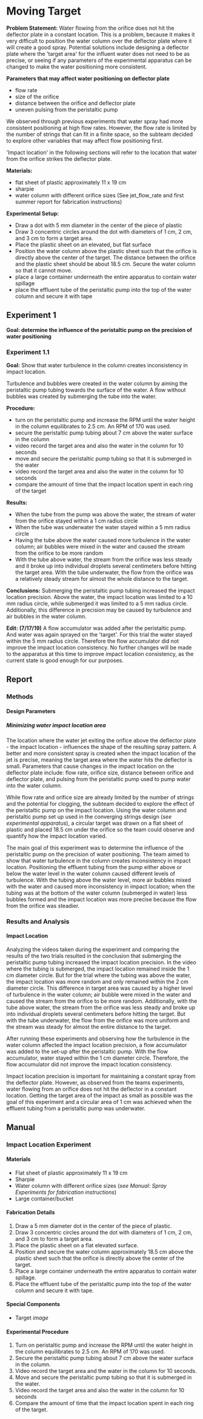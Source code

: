 # Moving Target

**Problem Statement:** Water flowing from the orifice does not hit the deflector plate in a constant location. This is a problem, because it makes it very difficult to position the water column over the deflector plate where it will create a good spray. Potential solutions include designing a deflector plate where the 'target area' for the influent water does not need to be as precise, or seeing if any parameters of the experimental apparatus can be changed to make the water positioning more consistent.

**Parameters that may affect water positioning on deflector plate**
- flow rate
- size of the orifice
- distance between the orifice and deflector plate
- uneven pulsing from the peristaltic pump

We observed through previous experiments that water spray had more consistent positioning at high flow rates. However, the flow rate is limited by the number of strings that can fit in a finite space, so the subteam decided to explore other variables that may affect flow positioning first.

'Impact location' in the following sections will refer to the location that water from the orifice strikes the deflector plate.

**Materials:**
- flat sheet of plastic approximately 11 x 19 cm
- sharpie
- water column with different orifice sizes (See jet_flow_rate and first summer report for fabrication instructions)

**Experimental Setup:**
- Draw a dot with 5 mm diameter in the center of the piece of plastic
- Draw 3 concentric circles around the dot with diameters of 1 cm, 2 cm, and 3 cm to form a target area.
- Place the plastic sheet on an elevated, but flat surface
- Position the water column above the plastic sheet such that the orifice is directly above the center of the target. The distance between the orifice and the plastic sheet should be about 18.5 cm. Secure the water column so that it cannot move.
- place a large container underneath the entire apparatus to contain water spillage
- place the effluent tube of the peristaltic pump into the top of the water column and secure it with tape

## Experiment 1

**Goal: determine the influence of the peristaltic pump on the precision of water positioning**

### Experiment 1.1

**Goal:** Show that water turbulence in the column creates inconsistency in impact location.

Turbulence and bubbles were created in the water column by aiming the peristaltic pump tubing towards the surface of the water. A flow without bubbles was created by submerging the tube into the water.

**Procedure:**
- turn on the peristaltic pump and increase the RPM until the water height in the column equilibrates to 2.5 cm. An RPM of 170 was used.
- secure the peristaltic pump tubing about 7 cm above the water surface in the column
- video record the target area and also the water in the column for 10 seconds
- move and secure the peristaltic pump tubing so that it is submerged in the water
- video record the target area and also the water in the column for 10 seconds
- compare the amount of time that the impact location spent in each ring of the target

**Results:**
- When the tube from the pump was above the water, the stream of water from the orifice stayed within a 1 cm radius circle
- When the tube was underwater the water stayed within a 5 mm radius circle
- Having the tube above the water caused more turbulence in the water column; air bubbles were mixed in the water and caused the stream from the orifice to be more random
- With the tube above water, the stream from the orifice was less steady and it broke up into individual droplets several centimeters before hitting the target area. With the tube underwater, the flow from the orifice was a relatively steady stream for almost the whole distance to the target.

**Conclusions:**
Submerging the peristaltic pump tubing increased the impact location precision. Above the water, the impact location was limited to a 10 mm radius circle, while submerged it was limited to a 5 mm radius circle. Additionally, this difference in precision may be caused by turbulence and air bubbles in the water column.

**Edit: (7/17/19)** A flow accumulator was added after the peristaltic pump. And water was again sprayed on the 'target'. For this trial the water stayed within the 5 mm radius circle. Therefore the flow accumulator did not improve the impact location consistency. No further changes will be made to the apparatus at this time to improve impact location consistency, as the current state is good enough for our purposes.



## Report
### Methods
#### Design Parameters
##### Minimizing water impact location area
The location where the water jet exiting the orifice above the deflector plate - the impact location - influences the shape of the resulting spray pattern. A better and more consistent spray is created when the impact location of the jet is precise, meaning the target area where the water hits the deflector is small. Parameters that cause changes in the impact location on the deflector plate include: flow rate, orifice size, distance between orifice and deflector plate, and pulsing from the peristaltic pump used to pump water into the water column.  

While flow rate and orifice size are already limited by the number of strings and the potential for clogging, the subteam decided to explore the effect of the peristaltic pump on the impact location. Using the water column and peristaltic pump set up used in the converging strings design (*see experimental apparatus*), a circular target was drawn on a flat sheet of plastic and placed 18.5 cm under the orifice so the team could observe and quantify how the impact location varied.

The main goal of this experiment was to determine the influence of the peristaltic pump on the precision of water positioning. The team aimed to show that water turbulence in the column creates inconsistency in impact location. Positioning the effluent tubing from the pump either above or below the water level in the water column caused different levels of turbulence. With the tubing above the water level, more air bubbles mixed with the water and caused more inconsistency in impact location; when the tubing was at the bottom of the water column (submerged in water) less bubbles formed and the impact location was more precise because the flow from the orifice was steadier.

### Results and Analysis
#### Impact Location
Analyzing the videos taken during the experiment and comparing the results of the two trials resulted in the conclusion that submerging the peristaltic pump tubing increased the impact location precision. In the video where the tubing is submerged, the impact location remained inside the 1 cm diameter circle. But for the trial where the tubing was above the water, the impact location was more random and only remained within the 2 cm diameter circle. This difference in target area was caused by a higher level of turbulence in the water column; air bubble were mixed in the water and caused the stream from the orifice to be more random. Additionally, with the tube above water, the stream from the orifice was less steady and broke up into individual droplets several centimeters before hitting the target. But with the tube underwater, the flow from the orifice was more uniform and the stream was steady for almost the entire distance to the target.

After running these experiments and observing how the turbulence in the water column affected the impact location precision, a flow accumulator was added to the set-up after the peristaltic pump. With the flow accumulator, water stayed within the 1 cm diameter circle. Therefore, the flow accumulator did not improve the impact location consistency.

Impact location precision is important for maintaining a constant spray from the deflector plate. However, as observed from the teams experiments, water flowing from an orifice does not hit the deflector in a constant location. Getting the target area of the impact as small as possible was the goal of this experiment and a circular area of 1 cm was achieved when the effluent tubing from a peristaltic pump was underwater.

## Manual
### Impact Location Experiment
#### Materials
- Flat sheet of plastic approximately 11 x 19 cm
- Sharpie
- Water column with different orifice sizes (*see Manual: Spray Experiments for fabrication instructions*)
- Large container/bucket

#### Fabrication Details
1. Draw a 5 mm diameter dot in the center of the piece of plastic.
2. Draw 3 concentric circles around the dot with diameters of 1 cm, 2 cm, and 3 cm to form a target area.
3. Place the plastic sheet on a flat elevated surface.
4. Position and secure the water column approximately 18.5 cm above the plastic sheet such that the orifice is directly above the center of the target.
5. Place a large container underneath the entire apparatus to contain water spillage.
6. Place the effluent tube of the peristaltic pump into the top of the water column and secure it with tape.

#### Special Components
- Target *image*

#### Experimental Procedure
1. Turn on peristaltic pump and increase the RPM until the water height in the column equilibrates to 2.5 cm. An RPM of 170 was used.
2. Secure the peristaltic pump tubing about 7 cm above the water surface in the column.
3. Video record the target area and the water in the column for 10 seconds.
4. Move and secure the peristaltic pump tubing so that it is submerged in the water.
5. Video record the target area and also the water in the column for 10 seconds
6. Compare the amount of time that the impact location spent in each ring of the target.
